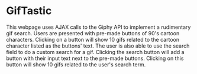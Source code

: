 # GifTastic

This webpage uses AJAX calls to the Giphy API to implement a rudimentary gif search.
Users are presented with pre-made buttons of 90's cartoon characters. Clicking on a button will show 10 gifs related to the cartoon character listed as the buttons' text.
The user is also able to use the search field to do a custom search for a gif. Clicking the search button will add a button with their input text next to the pre-made buttons. Clicking on this button will show 10 gifs related to the user's search term.
